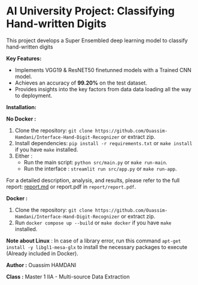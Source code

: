 # AI University Project: Classifying Hand-written Digits

This project develops a Super Ensembled deep learning model to classify hand-written digits

**Key Features:**

* Implements VGG19 & ResNET50 finetunned models with a Trained CNN model.
* Achieves an accuracy of **99.20%** on the test dataset.
* Provides insights into the key factors from data data loading all the way to deployment.

**Installation:**


**No Docker :**
1. Clone the repository: `git clone https://github.com/Ouassim-Hamdani/Interface-Hand-Digit-Recognizer` or extract zip.
2. Install dependencies: `pip install -r requirements.txt` or `make install`  if you have `make` installed.
3. Either : 
    - Run the main script: `python src/main.py` or `make run-main`.
    - Run the interface : `streamlit run src/app.py` or `make run-app`.

For a detailed description, analysis, and results, please refer to the full report: [report.md](report/report.md) or report.pdf in `report/report.pdf`.

**Docker :**
1. Clone the repository: `git clone https://github.com/Ouassim-Hamdani/Interface-Hand-Digit-Recognizer` or extract zip.
2. Run `docker compose up --build` or `make docker` if you have `make` installed.

**Note about Linux** : In case of a library error, run this command `apt-get install -y libgl1-mesa-glx` to install the necessary packages to execute (Already included in Docker).

**Author :** Ouassim HAMDANI

**Class :** Master 1 IIA - Multi-source Data Extraction